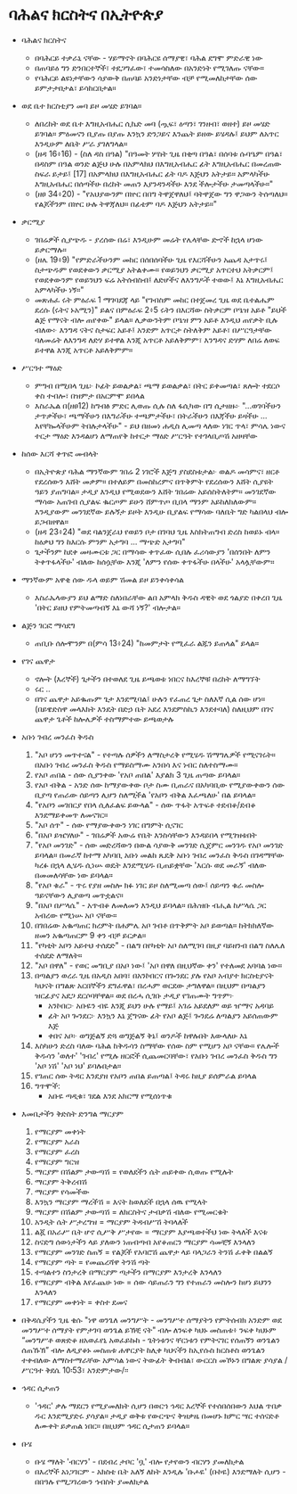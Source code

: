 # ባሕልና ክርስትና በኢትዮጵያ

- ባሕልና ክርስትና
	- በባሕርይ ተቃራኒ ናቸው - ሃይማኖት በባሕርዩ ሰማያዊ፣ ባሕል ደግሞ ምድራዊ ነው
	- በጠባይዕ ግን ድንበርተኞች፣ ተደጋግፈው፣ ተመሳስለው በአንድነት የሚገለጡ ናቸው።
	- የባሕርይ ልዩነታቸውን ሳያውቅ በጠባይ አንድነታቸው ብቻ የሚመለከታቸው ሰው ይምታታበታል፣ ይሳከርበታል።
		
- ወደ ቤተ ክርስቲያን መባ ይዞ መሄድ ይገባል።
	- ለበረከት ወደ ቤተ እግዚአብሔር ሲኬድ መባ (ጧፍ፣ ዕጣን፣ ገንዘብ፣ ወዘተ) ይዞ መሄድ ይገባል። ምዕመናን ቢያጡ በያጡ እንኳን ድንጋይና እንጨት ይዘው ይሄዳሉ፤ ይህም ለአጥር እንዲሁም ለቤት ሥራ ያገለግላል።
	- (ዘዳ 16፥16) - (ስለ ዳስ በዓል) "በዓመት ሦስት ጊዜ በቂጣ በዓል፣ በሰባቱ ሱባዔም በዓል፣ በዳስም በዓል ወንድ ልጅህ ሁሉ በአምላክህ በእግዚአብሔር ፊት እግዚአብሔር በመረጠው ስፍራ ይታይ፤ [17] በአምላክህ በእግዚአብሔር ፊት ባዶ እጅህን አትታይ። አምላካችሁ እግዚአብሔር በሰጣችሁ በረከት መጠን እያንዳንዳችሁ እንደ ችሎታችሁ ታመጣላችሁ።"
	- (ዘፀ 34፥20) - "የአህያውንም በኵር በበግ ትዋጀዋለህ፤ ባትዋጀው ግን ዋጋውን ትሰጣለህ። የልጆችንም በኵር ሁሉ ትዋጃለህ። በፊቴም ባዶ እጅህን አትታይ።"
- ቃርሚያ
	- ገበሬዎች ሲያጭዱ - ያረሰው በሬ፣ እንዲሁም መሬት የሌላቸው ድኆች ከኋላ ሆነው ይቃርማሉ።
	- (ዘሌ 19፥9) "የምድራችሁንም መከር በሰበሰባችሁ ጊዜ የእርሻችሁን አጨዳ አታጥሩ፤ ስታጭዱም የወደቀውን ቃርሚያ አትልቀሙ። የወይንህን ቃርሚያ አጥርተህ አትቃርም፤ የወደቀውንም የወይንህን ፍሬ አትሰብስብ፤ ለድሆችና ለእንግዶች ተወው፤ እኔ እግዚአብሔር አምላካችሁ ነኝ።"
	- መጽሐፈ ሩት ምዕራፍ 1 ማገባደጃ ላይ "የገብስም መከር በተጀመረ ጊዜ ወደ ቤተልሔም ደረሱ (ሩትና ኑአሚን)" ይልና በምዕራፍ 2፥5 ሩትን በእርሻው ስትቃርም ቦዔዝ አይቶ "ይህች ልጅ የማናት ብሎ ጠየቀው" ይላል። ሊቃውንትም ቦዔዝ ምን አይቶ እንዲህ ጠየቃት ቢሉ ብለው፦ እንግዳ ናትና ስታፍር አይቶ፤ አንድም አጥርታ ስትለቅም አይቶ፣ በሥርዓታቸው ባለመሬት ለእንግዳ ለድሃ ይተዋል እንጂ አጥርቶ አይለቅምም፣ እንግዳና ድሃም ለበሬ ለወፍ ይተዋል እንጂ አጥርቶ አይለቅምም።
- ሥርዓተ ማዕድ
	- ምግብ በሚበላ ጊዜ፦ ኮፊት ይወልቃል፣ ጫማ ይወልቃል፣ በትር ይቀመጣል፣ ጸሎት ተደርሶ ቀስ ተብሎ፣ በዝምታ በአርምሞ ይበላል
	- እስራኤል በ(ዘፀ12) ከግብፅ ምድር ሊወጡ ሲሉ ስለ ፋሲካው በግ ሲታዘዙ፦ "...ወገባችሁን ታጥቃችሁ፣ ጫማችሁን በእግራችሁ ተጫምታችሁ፣ በትራችሁን በእጃችሁ ይዛችሁ ... እየቸኰላችሁም ትበሉታላችሁ" - ይህ በዘመነ ሐዲስ ሊመጣ ላለው ነገር ጥላ፣ ምሳሌ ነውና ተርታ ማዕድ እንዳልሆነ ለማጠየቅ ከተርታ ማዕድ ሥርዓት የተገላቢጦሽ አዘዛቸው
- ከሰው እርሻ ቀጥፎ መብላት
	- በኢትዮጵያ ባሕል ማንኛውም ገበሬ 2 ነገሮች እጅግ ያስደስቱታል፦ ወልዶ መሳምና፣ ዘርቶ የደረሰውን እሸት መቃም። በተለይም በመስከረምና በጥቅምት የደረሰውን እሸት ሲያዩት ዓይን ያጠግባል። ታዲያ እንዲህ የሚወደውን እሸት ገበሬው አይሰስትለትም። መንገደኛው ማሳው አጠገብ ሲያልፍ ቈርጦም ይሁን ሸምጥጦ ቢበላ ማንም አይከለክለውም። እንዲያውም መንገደኛው ይሉኝታ ይዞት እንዲሁ ቢያልፍ የማሳው ባለቤት ግድ ካልበላህ ብሎ ይጋብዘዋል።
	- (ዘዳ 23፥24) "ወደ ባልንጀራህ የወይን ቦታ በገባህ ጊዜ እስክትጠግብ ድረስ ከወይኑ ብላ። ከዕቃህ ግን ከእርሱ ምንም አታግባ ... ማጭድ አታግባ"
	- ጌታችንም ከደቀ መዛሙርቱ ጋር በማሳው ቀጥፈው ሲበሉ ፈሪሳውያን 'በሰንበት ለምን ትቀጥፋላችሁ' ብለው ከሰሷቸው እንጂ 'ለምን የሰው ቀጥፋችሁ በላችሁ' አላሏቸውም።
- ማንኛውም አዋቂ ሰው ዱላ ወይም ሽመል ይዞ ይንቀሳቀሳል
	- እስራኤላውያን ይህ ልማድ ስለነበራቸው ልበ አምላክ ቅዱስ ዳዊት ወደ ጎልያድ በቀረበ ጊዜ 'በትር ይዘህ የምትመጣብኝ እኔ ውሻ ነኝ?' ብሎታል።
- ልጅን ገርፎ ማሳደግ
	- ጠቢቡ ሰሎሞንም በ(ምሳ 13፥24) "ከመምታት የሚፈራ ልጁን ይጠላል" ይላል።
- የገና ጨዋታ
	- ኖሎት (እረኞች) ጌታችን በተወለደ ጊዜ ይጫወቱ ነበርና ከእረኞቹ በረከት ለማግኘት
	- ሩር ..
	- በገና ጨዋታ አይቈጡም ጌታ እንደሚባል፤ ሁሉን የፈጠረ ጌታ ስለእኛ ሲል ሰው ሆነ። (በይዌድስዋ መላእክት እንዴት በድኃ ቤት አደረ እንደምስኪን እንደተባለ) ስለዚህም በገና ጨዋታ ጌቶች ከሎሌዎች ተስማምተው ይጫወታሉ
- አቡነ ገብረ መንፈስ ቅዱስ
	1. "አቦ ሆነን መጥተናል" - የተጣሉ ሰዎችን ለማስታረቅ የሚሄዱ ሽማግሌዎች የሚናገሩት። በአቡነ ገብረ መንፈስ ቅዱስ የማይስማሙ አንበሳ እና ነብር ስለተስማሙ።
	2. የአቦ ጠበል - ሰው ሲያንቀው 'የአቦ ጠበል' እያልክ 3 ጊዜ ጠጣው ይባላል።
	3. የአቦ ብቅል - አንድ ሰው ከማያውቀው ቦታ ስሙ ቢጠራና በአካባቢው የሚያውቀውን ሰው ቢያጣ የጠራው ሰይጣን ሊሆን ስለሚችል 'የአቦን ብቅል እፈጫለሁ' በል ይባላል።
	4. "የአቦን መገበርያ የበላ ሲለፈልፍ ይውላል" - ሰው ጥፋት አጥፍቶ ተደብቆ/ደብቆ እንደማይቀመጥ ለመናገር።
	5. "አቦ ሰጥ" - ሰው የማያውቀውን ነገር በግምት ሲናገር
	6. "በአቦ ይዤሃለሁ" - ገበሬዎች አውሬ የቤት እንስሳቸውን እንዳይበላ የሚገዝቱበት
	7. "የአቦ መንገድ" - ሰው መድረሻውን በውል ሳያውቅ መንገድ ሲጀምር መንገዱ የአቦ መንገድ ይባላል። በመራኛ ከተማ አካባቢ አቡነ መልከ ጼዴቅ አቡነ ገብረ መንፈስ ቅዱስ በገዳማቸው ካረፉ በኋላ ሊሄዱ ሲነሡ ወዴት እንደሚሄዱ ቢጠይቋቸው 'እርሱ ወደ መራኝ' ብለው በመመለሳቸው ነው ይባላል።
	8. "የአቦ ቁራ" - ጥሩ የያዘ መስሎ ክፉ ነገር ይዞ ስለሚመጣ ሰው፤ ሰይጣን ቁራ መስሎ ዓይናቸውን ሊያወጣ መጥቷልና።
	9. "በአቦ በሥላሴ" - አጥብቆ ለመለመን እንዲህ ይባላል። በሕዝቡ ብሒል ከሥላሴ ጋር አብረው የሚነሡ አቦ ናቸው።
	10. በገበሬው አቈጣጠር ክረምት በሐምሌ አቦ ገብቶ በጥቅምት አቦ ይወጣል። ከትክክለኛው ዘመን አቈጣጠርም 9 ቀን ብቻ ይርቃል።
	11. "የካቲት አቦን አይተህ ተሰደድ" - በልግ በየካቲት አቦ ስለሚገባ በዚያ ባይዘንብ በልግ ስለሌለ ተሰደድ ለማለት።
	12. "አቦ በዋለ" - የወር መግቢያ በአቦ ነው፤ 'አቦ በዋለ በዚህኛው ቀን' የተለመደ አባባል ነው።
	13. በጣልያን ወረራ ጊዜ በአዲስ አበባ፣ በአንኮበርና በጐንደር ያሉ የአቦ አብያተ ክርስቲያናት ካህናት በግልጽ አርበኞችን ደግፈዋል፣ በረሓም ወርደው ታግለዋል። በዚህም በጣልያን ዝርፊያና አደጋ ደርሶባቸዋል። ወደ በረሓ ሲገቡ ታዲያ የገጠሙት ግጥም፦
		- አንኮበር፦ አቡዬን ብዬ እንጂ ይህን ሁሉ የማይ፤ አገሬ አይደለም ወይ ዠማና አዳባይ
		- ፊት አቦ ጐንደር፦ እንኳን እኔ ጀግናው ፊት የአቦ ልጅ፤ ጐንደሬ ለጣልያን አይሰጠውም እጅ
		- ቀበና አቦ፦ ወግጅልኝ ድጓ ወግጅልኝ ቅኔ፤ ወንዶች ከዋሉበት እውላለሁ እኔ
	14. እስካሁን ድረስ ባለው ባሕል ከቅዱሳን ስማቸው የሰው ስም የሚሆን አቦ ናቸው። የሌሎች ቅዱሳን 'ወለተ' 'ገብረ' የሚሉ ዘርፎች ሲጨመርባቸው፣ የአቡነ ገብረ መንፈስ ቅዱስ ግን 'አቦ ነሽ' 'አቦ ነህ' ይባሉበታል።
	15. የገጠር ሰው ትዳር እንደያዘ የአቦን ጠበል ይጠጣል፤ ትዳሩ ከዚያ ይሰምራል ይባላል
	16. ግጥሞች:
		- አቡዬ ጣዲቁ፣ ገደል እንደ አክርማ የሚሰነጥቁ
			
- እመቤታችን ቅድስት ድንግል ማርያም
	1. የማርያም መቀነት 
	2. የማርያም አራስ 
	3. የማርያም ፈረስ 
	4. የማርያም ግርዝ 
	5. ማርያም በሽልም ታውጣሽ = የወለደችን ሴት ጠይቀው ሲወጡ የሚሉት
	6. ማርያም ትቅረብሽ 
	7. ማርያም የሳመችው
	8. እንኳን ማርያም ማረችሽ = እናት ከወለደች በኋላ ሰዉ የሚላት
	9. ማርያም በሽልም ታውጣሽ = ለክርስትና ታብቃሽ ብለው የሚመርቁት
	10. አንዲት ሴት ሥታረግዝ = ማርያም ትዳብሥሽ ትባላለች
	11. ልጇ በአራሥ ቤት ሆኖ ሲሥቅ ሥታየው = ማርያም እያጫወተችህ ነው ትላለች እናቱ
	12. ስናድግ ሰውነታችን ላይ ያለውን ነጠብጣብ አየቆጠርን ማርያም ሳመቺኝ እንላለን
	13. የማርያም መንገድ ስጠኝ = የልጆች የአባሮሽ ጨዋታ ላይ ባላጋራን ትንሽ ፈቀቅ በልልኝ
	14. የማርያም ጣት = የመጨረሻዋ ትንሽ ጣት
	15. ተጣልተን ስንታረቅ በማርያም ጣታችን በማርያም እንታረቅ እንላለን
	16. የማርያም ብቅል እየፈጨሁ ነው = ሰው ሳይጠራን ግን የተጠራን መስሎን ከሆነ ይህንን እንላለን
	17. የማርያም መቀነት = ቀስተ ደመና
		
- በቅዳሴያችን ጊዜ ቄሱ "ነዋ ወንጌለ መንግሥት - መንግሥተ ሰማያትን የምትሰብክ አንድም ወደ መንግሥተ ሰማያት የምታገባ ወንጌል ይኽቺ ናት" ብሎ ለንፍቀ ካህኑ መስጠቱ፥ ንፍቀ ካህኑም “መንግሥቶ ወጽድቆ ዘአወፈየኒ አወፈይኩከ - ጌትነቱንና ቸርነቱን የምትናገር የሰጠኝን ወንጌልን ሰጠኹኽ” ብሎ ለዲያቆኑ መስጠቱ ሐዋርያት ከሊቀ ካህናችን ከኢየሱስ ክርስቶስ ወንጌልን ተቀብለው ለማስተማራቸው አምሳል ነውና ትውፊት ቅብብል፣ ውርርስ መኾኑን በግልጽ ያሳያል /ሥርዓተ ቅደሴ 10፡53፣ አንድምታው/፡፡
- ኅዳር ሲታጠን
	- 'ኅዳር' ቃሉ ማደርን የሚያመለክት ሲሆን በወርኀ ኅዳር እረኞች የተሰበሰበውን እህል ጥበቃ ዱር እንደሚያድሩ ያሳያል። ታዲያ ወቅቱ የውርጭና ቅዝቃዜ በመሆኑ ክምር ሣር ተሰናድቶ ለሙቀት ይቃጠል ነበር። በዚህም ኅዳር ሲታጠን ይባላል።
- ቡሄ
	- ቡሄ ማለት 'ብርሃን' - በደብረ ታቦር 'ቧ' ብሎ የታየውን ብርሃን ያመለክታል
	- በእረኞች አነጋገርም - አክስቴ ቤት አለኝ ለከት እንዲሉ 'ቡሖዬ' (ቡኮዬ) እንደማለት ሲሆን - በበዓሉ የሚጋገረውን ኅብስት ያመለክታል
		
		

